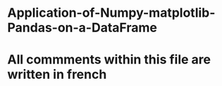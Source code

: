 # Application-of-Numpy-matplotlib-Pandas-on-a-DataFrame
# All commments within this file are written in french
